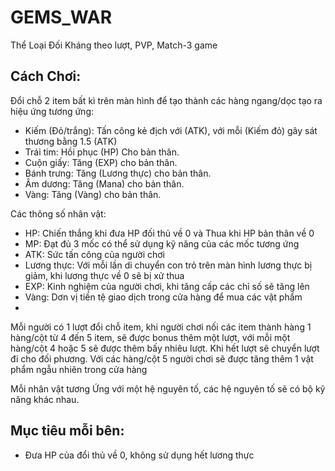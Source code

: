 # GEMS_WAR
Thể Loại Đối Kháng theo lượt, PVP, Match-3 game
## Cách Chơi:
Đổi chỗ 2 item bất kì trên màn hình để tạo thành các hàng ngang/dọc tạo ra hiệu ứng tương ứng:
- Kiếm (Đỏ/trắng): Tấn công kẻ địch với (ATK), với mỗi (Kiếm đỏ) gây sát thương bằng 1.5 (ATK)
- Trái tim: Hồi phục (HP) Cho bản thân.
- Cuộn giấy: Tăng (EXP) cho bản thân.
- Bánh trưng: Tăng (Lương thực) cho bản thân.
- Âm dương: Tăng (Mana) cho bản thân.
- Vàng: Tăng (Vàng) cho bản thân.

Các thông số nhân vật:
- HP: Chiến thắng khi đưa HP đối thủ về 0 và Thua khi HP bản thân về 0
- MP: Đạt đủ 3 mốc có thể sử dụng kỹ năng của các mốc tương ứng
- ATK: Sức tấn công của người chơi
- Lương thực: Với mỗi lần di chuyển con trỏ trên màn hình lương thực bị giảm, khi lương thực về 0 sẽ bị xử thua
- EXP: Kinh nghiệm của người chơi, khi tăng cấp các chỉ số sẽ tăng lên
- Vàng: Dơn vị tiền tệ giao dịch trong cửa hàng để mua các vật phẩm
- 
Mỗi người có 1 lượt đổi chỗ item, khi người chơi nối các item thành hàng 1 hàng/cột từ 4 đến 5 item, sẽ được bonus thêm một lượt, với mỗi một hàng/cột 4 hoặc 5 sẽ được thêm bấy nhiêu lượt. Khi hết lượt sẽ chuyển lượt đi cho đối phương. Với các hàng/cột 5 người chơi sẽ được tăng thêm 1 vật phẩm ngẫu nhiên trong cửa hàng

Mỗi nhân vật tương Ứng với một hệ nguyên tố, các hệ nguyên tố sẽ có bộ kỹ năng khác nhau.

## Mục tiêu mỗi bên:
- Đưa HP của đổi thủ về 0, không sử dụng hết lương thực
